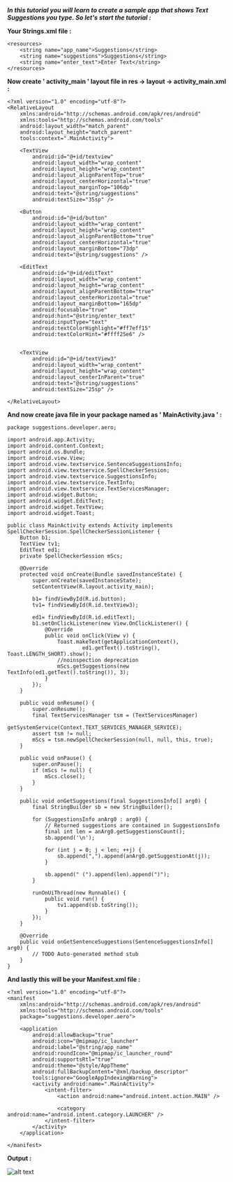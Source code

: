 ***In this tutorial you will learn to create a sample app that shows Text Suggestions you type. So let's start the tutorial :***

**Your Strings.xml file :**

    <resources>
        <string name="app_name">Suggestions</string>
        <string name="suggestions">Suggestions</string>
        <string name="enter_text">Enter Text</string>
    </resources>
    
**Now create ' activity_main ' layout file in res -> layout -> activity_main.xml :**

    <?xml version="1.0" encoding="utf-8"?>
    <RelativeLayout
        xmlns:android="http://schemas.android.com/apk/res/android"
        xmlns:tools="http://schemas.android.com/tools"
        android:layout_width="match_parent"
        android:layout_height="match_parent"
        tools:context=".MainActivity">

        <TextView
            android:id="@+id/textview"
            android:layout_width="wrap_content"
            android:layout_height="wrap_content"
            android:layout_alignParentTop="true"
            android:layout_centerHorizontal="true"
            android:layout_marginTop="106dp"
            android:text="@string/suggestions"
            android:textSize="35sp" />

        <Button
            android:id="@+id/button"
            android:layout_width="wrap_content"
            android:layout_height="wrap_content"
            android:layout_alignParentBottom="true"
            android:layout_centerHorizontal="true"
            android:layout_marginBottom="73dp"
            android:text="@string/suggestions" />

        <EditText
            android:id="@+id/editText"
            android:layout_width="wrap_content"
            android:layout_height="wrap_content"
            android:layout_alignParentBottom="true"
            android:layout_centerHorizontal="true"
            android:layout_marginBottom="165dp"
            android:focusable="true"
            android:hint="@string/enter_text"
            android:inputType="text"
            android:textColorHighlight="#ff7eff15"
            android:textColorHint="#ffff25e6" />


        <TextView
            android:id="@+id/textView3"
            android:layout_width="wrap_content"
            android:layout_height="wrap_content"
            android:layout_centerInParent="true"
            android:text="@string/suggestions"
            android:textSize="25sp" />

    </RelativeLayout>    
    
**And now create java file in your package named as ' MainActivity.java ' :**

    package suggestions.developer.aero;

    import android.app.Activity;
    import android.content.Context;
    import android.os.Bundle;
    import android.view.View;
    import android.view.textservice.SentenceSuggestionsInfo;
    import android.view.textservice.SpellCheckerSession;
    import android.view.textservice.SuggestionsInfo;
    import android.view.textservice.TextInfo;
    import android.view.textservice.TextServicesManager;
    import android.widget.Button;
    import android.widget.EditText;
    import android.widget.TextView;
    import android.widget.Toast;

    public class MainActivity extends Activity implements SpellCheckerSession.SpellCheckerSessionListener {
        Button b1;
        TextView tv1;
        EditText ed1;
        private SpellCheckerSession mScs;

        @Override
        protected void onCreate(Bundle savedInstanceState) {
            super.onCreate(savedInstanceState);
            setContentView(R.layout.activity_main);

            b1= findViewById(R.id.button);
            tv1= findViewById(R.id.textView3);

            ed1= findViewById(R.id.editText);
            b1.setOnClickListener(new View.OnClickListener() {
                @Override
                public void onClick(View v) {
                    Toast.makeText(getApplicationContext(),
                            ed1.getText().toString(), Toast.LENGTH_SHORT).show();
                    //noinspection deprecation
                    mScs.getSuggestions(new TextInfo(ed1.getText().toString()), 3);
                }
            });
        }

        public void onResume() {
            super.onResume();
            final TextServicesManager tsm = (TextServicesManager)
                    getSystemService(Context.TEXT_SERVICES_MANAGER_SERVICE);
            assert tsm != null;
            mScs = tsm.newSpellCheckerSession(null, null, this, true);
        }

        public void onPause() {
            super.onPause();
            if (mScs != null) {
                mScs.close();
            }
        }

        public void onGetSuggestions(final SuggestionsInfo[] arg0) {
            final StringBuilder sb = new StringBuilder();

            for (SuggestionsInfo anArg0 : arg0) {
                // Returned suggestions are contained in SuggestionsInfo
                final int len = anArg0.getSuggestionsCount();
                sb.append('\n');

                for (int j = 0; j < len; ++j) {
                    sb.append(",").append(anArg0.getSuggestionAt(j));
                }

                sb.append(" (").append(len).append(")");
            }

            runOnUiThread(new Runnable() {
                public void run() {
                    tv1.append(sb.toString());
                }
            });
        }

        @Override
        public void onGetSentenceSuggestions(SentenceSuggestionsInfo[] arg0) {
            // TODO Auto-generated method stub
        }
    }
    
**And lastly this will be your Manifest.xml file :**

    <?xml version="1.0" encoding="utf-8"?>
    <manifest
        xmlns:android="http://schemas.android.com/apk/res/android"
        xmlns:tools="http://schemas.android.com/tools"
        package="suggestions.developer.aero">

        <application
            android:allowBackup="true"
            android:icon="@mipmap/ic_launcher"
            android:label="@string/app_name"
            android:roundIcon="@mipmap/ic_launcher_round"
            android:supportsRtl="true"
            android:theme="@style/AppTheme"
            android:fullBackupContent="@xml/backup_descriptor"
            tools:ignore="GoogleAppIndexingWarning">
            <activity android:name=".MainActivity">
                <intent-filter>
                    <action android:name="android.intent.action.MAIN" />

                    <category android:name="android.intent.category.LAUNCHER" />
                </intent-filter>
            </activity>
        </application>

    </manifest>   

**Output :**

![alt text]()    
    
